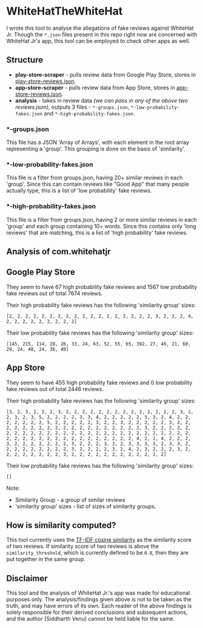 # WhiteHatTheWhiteHat

I wrote this tool to analyse the allegations of fake reviews against WhiteHat Jr. Though the `*.json` files present in this repo right now are concerned with WhiteHat Jr's app, this tool can be employed to check other apps as well.

## Structure

- **play-store-scraper** - pulls review data from Google Play Store, stores in [play-store-reviews.json](play-store-reviews.json).
- **app-store-scraper** - pulls review data from App Store, stores in [app-store-reviews.json](app-store-reviews.json).
- **analysis** - takes in review data *(we can pass in any of the above two reviews.json)*, outputs 3 files - `*-groups.json`, `*-low-probability-fakes.json` and `*-high-probability-fakes.json`.

### *-groups.json

This file has a JSON 'Array of Arrays', with each element in the root array representing a 'group'. This grouping is done on the basis of 'similarity'.

### *-low-probability-fakes.json

This file is a filter from groups.json, having 20+ similar reviews in each 'group'. Since this can contain reviews like "Good App" that many people actually type, this is a list of 'low probability' fake reviews.

### *-high-probability-fakes.json

This file is a filter from groups.json, having 2 or more similar reviews in each 'group' and each group containing 10+ words. Since this contains only 'long reviews' that are matching, this is a list of 'high probability' fake reviews.

## Analysis of com.whitehatjr

## Google Play Store

They seem to have 67 high probability fake reviews and 1567 low probability fake reviews out of total 7674 reviews.

Their high probability fake reviews has the following 'similarity group' sizes:

`[2, 2, 2, 2, 2, 2, 2, 2, 2, 2, 2, 2, 2, 2, 2, 2, 2, 2, 3, 2, 2, 2, 4, 2, 2, 2, 2, 2, 2, 2, 2, 2]`

Their low probability fake reviews has the following 'similarity group' sizes:

`[145, 215, 114, 28, 26, 33, 24, 63, 52, 55, 65, 392, 27, 46, 21, 60, 29, 24, 48, 24, 36, 40]`

## App Store

They seem to have 455 high probability fake reviews and 0 low probability fake reviews out of total 2446 reviews.

Their high probability fake reviews has the following 'similarity group' sizes:

`[3, 2, 3, 2, 2, 2, 3, 2, 2, 2, 2, 2, 2, 2, 2, 2, 2, 2, 2, 2, 2, 3, 2, 2, 3, 2, 3, 5, 2, 2, 2, 2, 3, 3, 4, 2, 2, 2, 2, 2, 5, 3, 2, 4, 2, 2, 2, 2, 2, 2, 2, 5, 2, 2, 2, 2, 2, 3, 2, 2, 3, 2, 2, 2, 2, 2, 3, 2, 2, 2, 2, 2, 2, 2, 2, 2, 2, 2, 2, 2, 2, 2, 2, 2, 2, 2, 3, 2, 2, 2, 2, 2, 2, 2, 2, 2, 2, 2, 2, 2, 2, 2, 2, 2, 2, 2, 2, 2, 2, 2, 2, 2, 2, 2, 2, 2, 2, 2, 2, 2, 2, 2, 2, 2, 2, 2, 2, 2, 2, 2, 2, 4, 2, 2, 4, 2, 2, 2, 3, 2, 2, 2, 2, 2, 2, 2, 3, 2, 2, 2, 3, 3, 2, 3, 3, 3, 3, 2, 3, 3, 2, 2, 2, 2, 2, 2, 2, 2, 2, 3, 2, 2, 2, 2, 3, 2, 4, 2, 3, 2, 2, 2, 3, 2, 2, 2, 2, 2, 2, 2, 2, 3, 2, 2, 2, 2, 2, 2, 2, 2, 2, 2, 2, 2]`

Their low probability fake reviews has the following 'similarity group' sizes:

`[]`


Note:
- Similarity Group - a group of similar reviews
- 'similarity group' sizes - list of sizes of similarity groups.

## How is similarity computed?

This tool currently uses the [TF-IDF cosine similarity](https://en.wikipedia.org/wiki/Tf%E2%80%93idf) as the similarity score of two reviews. If similarity score of two reviews is above the `similarity_threshold`, which is currently defined to be `0.8`, then they are put together in the same group.

## Disclaimer

This tool and the analysis of WhiteHat Jr.'s app was made for educational purposes only. The analysis/findings given above is not to be taken as the truth, and may have errors of its own. Each reader of the above findings is solely responsible for their derived conclusions and subsequent actions, and the author (Siddharth Venu) cannot be held liable for the same.
